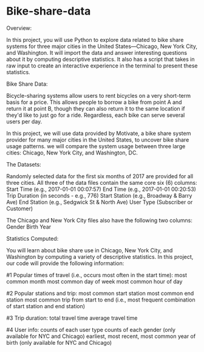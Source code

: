 # Bike-share-data

Overview:

In this project, you will use Python to explore data related to bike share systems for three major cities in the United States—Chicago, New York City, and Washington.
It will import the data and answer interesting questions about it by computing descriptive statistics.
It also has a script that takes in raw input to create an interactive experience in the terminal to present these statistics.

Bike Share Data:

Bicycle-sharing systems allow users to rent bicycles on a very short-term basis for a price. 
This allows people to borrow a bike from point A and return it at point B, though they can also return it to the same location if they'd like to just go for a ride. 
Regardless, each bike can serve several users per day.

In this project, we will use data provided by Motivate, a bike share system provider for many major cities in the United States, to uncover bike share usage patterns. 
we will compare the system usage between three large cities: Chicago, New York City, and Washington, DC.

The Datasets:

Randomly selected data for the first six months of 2017 are provided for all three cities. 
All three of the data files contain the same core six (6) columns:
Start Time (e.g., 2017-01-01 00:07:57)
End Time (e.g., 2017-01-01 00:20:53)
Trip Duration (in seconds - e.g., 776)
Start Station (e.g., Broadway & Barry Ave)
End Station (e.g., Sedgwick St & North Ave)
User Type (Subscriber or Customer)

The Chicago and New York City files also have the following two columns:
Gender
Birth Year

Statistics Computed:

You will learn about bike share use in Chicago, New York City, and Washington by computing a variety of descriptive statistics. 
In this project, our code will provide the following information:

#1 Popular times of travel (i.e., occurs most often in the start time):
most common month
most common day of week
most common hour of day

#2 Popular stations and trip:
most common start station
most common end station
most common trip from start to end (i.e., most frequent combination of start station and end station)

#3 Trip duration:
total travel time
average travel time

#4 User info:
counts of each user type
counts of each gender (only available for NYC and Chicago)
earliest, most recent, most common year of birth (only available for NYC and Chicago)
